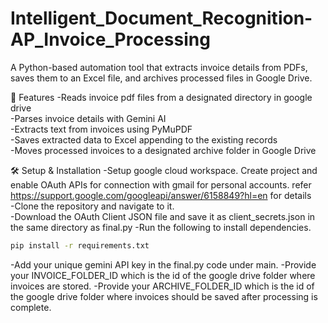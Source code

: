 # Intelligent_Document_Recognition-AP_Invoice_Processing
A Python-based automation tool that extracts invoice details from PDFs, saves them to an Excel file, and archives processed files in Google Drive.

📌 Features
 -Reads invoice pdf files from a designated directory in google drive</br>
 -Parses invoice details with Gemini AI</br>
 -Extracts text from invoices using PyMuPDF</br>
 -Saves extracted data to Excel appending to the existing records</br>
 -Moves processed invoices to a designated archive folder in Google Drive</br>

🛠 Setup & Installation
-Setup google cloud workspace. Create project and enable OAuth APIs for connection with gmail for personal accounts. refer https://support.google.com/googleapi/answer/6158849?hl=en for details</br>
-Clone the repository and navigate to it. </br>
-Download the OAuth Client JSON file and save it as client_secrets.json in the same directory as final.py
-Run the following to install dependencies. 
```sh
pip install -r requirements.txt
```
-Add your unique gemini API key in the final.py code under main.
-Provide your INVOICE_FOLDER_ID which is the id of the google drive folder where invoices are stored. 
-Provide your ARCHIVE_FOLDER_ID which is the id of the google drive folder where invoices should be saved after processing is complete. 
